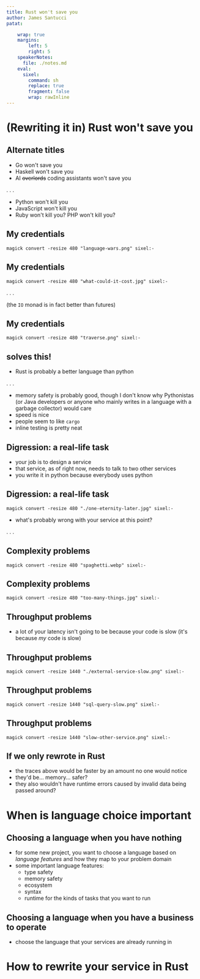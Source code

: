 ```yaml
---
title: Rust won't save you
author: James Santucci
patat:

    wrap: true
    margins:
        left: 5
        right: 5
    speakerNotes:
      file: ./notes.md
    eval:
      sixel:
        command: sh
        replace: true
        fragment: false
        wrap: rawInline
---
```


# (Rewriting it in) Rust won't save you

## Alternate titles

* Go won't save you
* Haskell won't save you
* AI ~~overlords~~ coding assistants won't save you

. . .

* Python won't kill you
* JavaScript won't kill you
* Ruby won't kill you? PHP won't kill you?

<!--
* intended audience here is mainly people who operate the web portion of Umbra's software stack; I get that FSW has
  different constraints, and Rust vs. ... is a really important point
* do people still write Ruby? I don't know
* let's take python as a strawman -- if you want to have opinions about python, there are plenty of reasons you can
  pick to like or dislike python:
  * it's too slow
  * dynamic typing is bad, or gradual typing is bad, or the static typing part of it is bad
  * modeling is too OO-y without a convention of the good parts of OO (so many god classes / classes with no defined
    interfaces that just become dumping grounds for anything you need to happen) / too functional (lambdas are a
    mistake, reduce is too complicated, comprehensions are syntactically confusing relative to loops, whatever)
  * the module system is for children
  * the package management/artifact publication story is the worst of any major language (citation needed)
    (or maybe you're over lockfiles and you miss python 2.7.x when everything was compatible with your python version
    because there was practically one python version)
* or let's take javascript as a strawman:
  * actually let's not, just compare the Slack emoji we have for python and javascript
* point is, anywhere in this talk you see "Rust" you can substitute "Haskell" or "Zig" or "GoLang" or Clojure or Elixir
  whatever language is supposed to solve all of our problems tomorrow, and anywhere in this talk you see "Python" you
  can substitute "JavaScript" or "PHP" or "Java" or any other un-sexy language
-->

## My credentials

```sixel
magick convert -resize 480 "language-wars.png" sixel:-
```

<!--
* A long time ago I was excited about Haskell and wanted to rewrite a Scala service in Haskell
* Isn't Scala complicated and weird enough? NO! It's _impure_! Because JVM, it doesn't support
  _referential transparency_!
* And so I filled out the relevant forms to spend my 10% time (what it sounds like) on porting one piece of the
  database interaction to Haskell. There's still a
  [branch](https://github.com/jisantuc/raster-foundry/tree/experiment/js/haskell-foundry) if you want to see how that
  went. I'd do a better job today, but it was a ton of work that included making solo choices over libraries for the
  less exciting parts of application development -- "my code is fast and _safe_" is fun in the abstract, "my code is
  fast and _safe_ and... like... takes these objects I care about and puts them in and reads them from a database"
  is not all that exciting.
-->

## My credentials

```sixel
magick convert -resize 480 "what-could-it-cost.jpg" sixel:-
```

. . .

(the `IO` monad is in fact better than futures)

<!--
* To me -- Haskell was _obviously better_ -- the IO monad was obviously better than Futures, which, through
  non-laziness, break referential transparency; first-class typeclasses were obviously superior to implicit arguments;
  even further down the rabbit hole things like Eta lang meant we could still use JVM libraries with "basically
  Haskell"... why didn't anyone care that we'd get "more correct" code at basically no cost?
* Eventually we got more into _functional Scala_ in the TypeLevel ecosystem, getting an IO monad from a framework
  inspired by Rust's `tokio` and I decided Scala is ok enough that my next job was helping Java
  developers be better at Scala full time.
* I was a true believer -- even if I'd stopped fighting for Haskell in the language wars, I was still fighting for
  Haskell-y Scala (if you believe the marketing speak of the people who found that ecosystem too complicated) or
  Technically Superior Scala (if you believe the marketing speak of the people like me who really liked the
  Haskell-y FP ecosystem in Scala). To this day a few of the libraries in that ecosystem are what I think of as
  the best I've used in their domains, sometimes without competitors (`cats`/`cats-effect`), sometimes with a
  competitor I've only kind of dabbled in (`fs2` is the best streaming library I've ever used, but I've only ever used
  one other streaming library -- `conduit` -- and then only barely), and sometimes with a bunch of other competitors
  (last I checked on this, I thought `Scala.js` is the best compiles-to-javascript language out there)
-->

## My credentials

```sixel
magick convert -resize 480 "traverse.png" sixel:-
```

<!--
* tl;dr: I've been the "why doesn't anyone care about ___ as much as I do?" person. For Haskell/Haskell-y Scala, it's
  _correctness_ and _mathematically rigorous abstraction_ and "have you tried `traverse`?" and
  "all design patterns are literally just functions"
* for Rust I gather it's "speed" and "memory safety" and, I don't know, some Rust enthusiast can probably rattle off
  more benefits/memes
-->

## <fill in the blank> solves this!

* Rust is probably a better language than python

. . .

* memory safety is probably good, though I don't know why Pythonistas (or Java developers or anyone who mainly writes
  in a language with a garbage collector) would care
* speed is nice
* people seem to like `cargo`
* inline testing is pretty neat

<!--
* sometimes whatever you fill in the blank with is Rust, sometimes it's GoLang, sometimes it's zig, you get the idea
* better: it's a lot newer! Rust 1.0 May 2015 vs. Feb 1991 for the first Python -- that's 25 years of stuff
  to learn from in language design, computers today are more like computers from 2015 than computers today are like
  computers in 1991
* I don't think there's a definitive ranking of the best programming languages or a universal scale of goodness, but if
  you wrote down all the things you want in a language, it's likely that in 2025, Rust in general makes better trades
  than Python does
-->

## Digression: a real-life task

* your job is to design a service
* that service, as of right now, needs to talk to two other services
* you write it in python because everybody uses python

<!--
* this is kind of our status quo on the backend, but you could play out something similar for Rust -> WASM vs. JS/TS
  on the frontend
* there are costs, sure -- defaulting to python means everything pays whatever costs you have to pay from python apps,
  like the list of stuff above. everyone more or less knows those costs, so who cares? but they're costs nonetheless.
-->

## Digression: a real-life task

```sixel
magick convert -resize 480 "./one-eternity-later.jpg" sixel:-
```

* what's probably wrong with your service at this point?

. . .

<!--
* probably not: operationally significant memory management issues, ill-formed arguments in critical code paths,
  difficult software delivery; the reason these are probably not is that if your services are too bad at memory
  management, they fall over; if you can't detect ill-formed arguments in critical code paths, you spend all of your
  time on pretty dumb bugs; and if you can't deliver software, you... can't deliver software? and you just don't have
  services/a job/a company anymore, depending on how hard it is.
* probably:
  * you have a few leaky abstractions that show up everywhere that are going to be costly to un-leaky
  * the services you talk to don't have clear domains, so you need some stuff from them where, to give you what you
    you need, they maybe need some stuff from you
  * there are missing models that everybody has a piece of, or that one class has to stand in for in a bunch of
    different contexts
* also probably: a year has passed and you're still in business! You're probably running into scaling problems, good
  job.
-->

## Complexity problems

```sixel
magick convert -resize 480 "spaghetti.webp" sixel:-
```

<!--
* suppose instead your problem is that you've got some logic that exhibits the message chain code smell (function call
  whose main job is to slightly repackage the data for another function call which slightly repackages the data for
  another function call which ...)
* I don't think Rust spaghetti is better than python spaghetti? It'll be faster to run, but it'll still be spaghetti
-->

## Complexity problems

```sixel
magick convert -resize 480 "too-many-things.jpg" sixel:-
```

<!--
* Let's say you have an "abstraction" that doesn't have an interface, it's just a class that starts with methods
  to do two related things
* Later you need to do a kind of related thing, so it goes on the class
* Still later, you've free associated your way to a class that no longer has a defined responsibility and instead has
  a million things it's responsible for
* It doesn't have to be a class (it's python! or it's Rust! nothing has to be a class!) but God modules and God
  classes are, I think, the same kind of code smell
* Your least favorite gigantic module doesn't become suddenly tractable because it's 6000 lines of loosely related
  `utils` code written in Rust instead of in Python
-->

## Throughput problems

* a lot of your latency isn't going to be because your code is slow (it's because _my_ code is slow)

## Throughput problems

```sixel
magick convert -resize 1440 "./external-service-slow.png" sixel:-
```

<!--
* this is a background task the `python-scheduling-service` runs, and this is a long invocation of it (it took over
  13 minutes)
* can Rust talk to KSAT faster?
-->

## Throughput problems

```sixel
magick convert -resize 1440 "sql-query-slow.png" sixel:-
```

<!--
* a relatively slow `command-invocations` `GET` in `sat-gateway` (about 13 seconds)
* will Rust make your SQL queries faster or help you create a schema that's better for the queries you execute
  all the time?
-->

## Throughput problems

```sixel
magick convert -resize 1440 "slow-other-service.png" sixel:-
```

<!--
* a relatively slow HTTP request for `restricted-access-areas` in `commercial-tasking-service`
* only slow because `python-scheduling-service` was slow
* `python-scheduling-service` was slow because it sat around forever before it was allowed to talk to the database
* will Rust make other teams' services faster or help them configure their database connection pools better?
* point on all of these -- even if Rust is 100x faster, you're still going to sit around waiting for the network a lot
  of the time
-->

## If we only rewrote in Rust

* the traces above would be faster by an amount no one would notice
* they'd be... memory... safer?
* they also wouldn't have runtime errors caused by invalid data being passed around?

# When is language choice important

## Choosing a language when you have nothing

* for some new project, you want to choose a language based on _language features_ and how they map to your problem
  domain
* some important language features:
  * type safety
  * memory safety
  * ecosystem
  * syntax
  * runtime for the kinds of tasks that you want to run

<!--
* type safety: you should probably be suspicious of anyone who makes too strong of a claim here https://danluu.com/empirical-pl/
* ecosystem: libraries useful for what you're up to, off-the-shelf CI components in Gitlab or GitHub, JUnit-style
  coverage reports
* syntax:  if you love operators, obviously Haskell; if you hate operators, obviously not Haskell
* runtime: if you have a bunch of array programming to do, don't pick a language where the ecosystem has great support
  for everything but array programming
* but really, you're probably not going to learn a new language for your greenfield service even if it's the best
  language for the job -- you're going to pick what you know best, and that's maybe even the right choice
-->

## Choosing a language when you have a business to operate

* choose the language that your services are already running in

<!--
* really I think that's the whole decision tree -- KEEP GOING
* not just you, but *EVERYONE* will have to learn new testing frameworks, and new web frameworks, and a new CI setup,
  and new weird failure modes, and new auxiliary tools that can get out of sync on different developers' machines,
  and new weird stuff that goes wrong when the service has been mostly ignored for two months because it's been doing
  fine, and...
-->

# How to rewrite your service in Rust

<!--
OUTLINE

* given you want to migrate service A to service A' + service B, how do you know that service A' + service B = service A?
* you have to know what service B's responsibilities are
* which means you have to know what service A's responsibilities are
* which means... uh-oh, now you have a design documentation problem
* design documentation is hard, "we should rewrite it in Rust" is easy

* challenge 1: _interface_ you want to migrate to service B
* challenge 2: _effects_ you want to migrate to service B
* challenge 3: _dependencies_ of service A on service B
* challenge 4: not doing it solo

* but wait: Rust has nothing to do with this, this is all part of a challenge for any service migration. you got it!
-->
